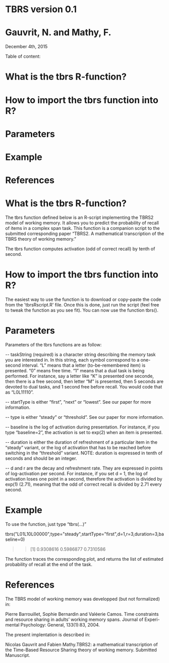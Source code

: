 # TBRS version 0.1
# Gauvrit, N. and Mathy, F.

December 4th, 2015


Table of content:
# What is the tbrs R-function?
# How to import the tbrs function into R?
# Parameters
# Example
# References



# What is the tbrs R-function?
The tbrs function defined below is an R-script implementing the TBRS2 model of working memory. It allows you to predict the probability of recall of items in a complex span task. This function is a companion script to the submitted corresponding paper “TBRS2. A mathematical transcription of the TBRS theory of working memory.”

The tbrs function computes activation (odd of correct recall) by tenth of second.

# How to import the tbrs function into R?
The easiest way to use the function is to download or copy-paste the code from the 'tbrsRscript.R' file. Once this is done, just run the script (feel free to tweak the function as you see fit). You can now use the function tbrs().

# Parameters
Parameters of the tbrs functions are as follow:

-- taskString (required) is a character string describing the memory task you are interested in. In this string, each symbol correspond to a one-second interval. “L” means that a letter (to-be-remembered item) is presented. “0” means free time. “1” means that a dual task is being performed. For instance, say a letter like “K” is presented one seconde, then there is a free second, then letter “M” is presented, then 5 seconds are devoted to dual tasks, and 1 second free before recall. You would code that as “L0L11110”.

-- startType is either “first”, “next” or “lowest”. See our paper for more information.

-- type is either “steady” or “threshold”. See our paper for more information.

-- baseline is the log of activation during presentation. For instance, if you type “baseline=2”, the activation is set to exp(2) when an item is presented.

-- duration is either the duration of refreshment of a particular item in the “steady” variant, or the log of activation that has to be reached before switching in the “threshold” variant. NOTE: duration is expressed in tenth of seconds and should be an integer.

-- d and r are the decay and refreshment rate. They are expressed in points of log-activation per second. For instance, if you set d = 1, the log of activation loses one point in a second, therefore the activation is divided by exp(1) (2.71), meaning that the odd of correct recall is divided by 2.71 every second.

# Example
To use the function, just type “tbrs(…)”

tbrs("L01L10L00000",type="steady",startType="first",d=1,r=3,duration=3,baseline=0)

>> [1] 0.9308616 0.5986877 0.7310586

The function traces the corresponding plot, and returns the list of estimated probability of recall at the end of the task.

# References
The TBRS model of working memory was developped (but not formalized) in:

Pierre Barrouillet, Sophie Bernardin and Valéerie Camos. Time constraints and resource sharing in adults’ working memory spans. Journal of Experi- mental Psychology: General, 133(1):83, 2004.

The present implentation is described in:

Nicolas Gauvrit and Fabien Mathy.TBRS2: a mathematical transcription of the Time-Based Resource Sharing theory of working memory. Submitted Manuscript.
